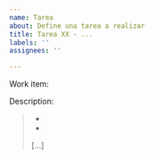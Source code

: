 ```yaml
---
name: Tarea
about: Define una tarea a realizar
title: Tarea XX - ...
labels: ''
assignees: ''

---
```


Work item:
>  <work item al que pertenece si procede>

Description:
>  - <primer punto>
>  - <segundo punto>
>  [...]

